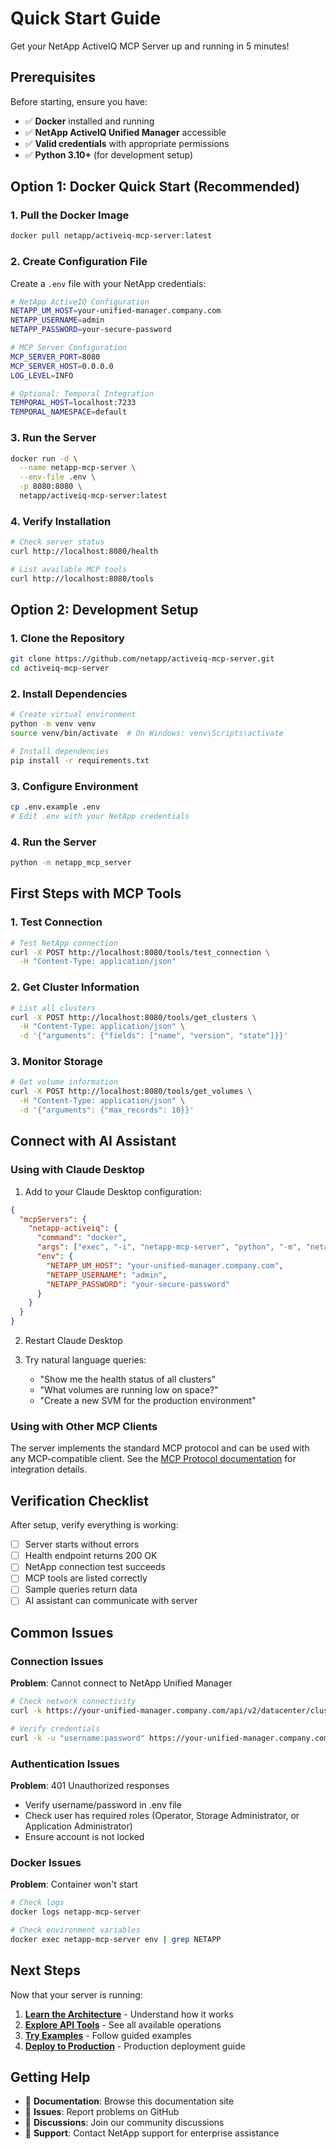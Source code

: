 # Quick Start Guide

Get your NetApp ActiveIQ MCP Server up and running in 5 minutes!

## Prerequisites

Before starting, ensure you have:

- ✅ **Docker** installed and running
- ✅ **NetApp ActiveIQ Unified Manager** accessible
- ✅ **Valid credentials** with appropriate permissions
- ✅ **Python 3.10+** (for development setup)

## Option 1: Docker Quick Start (Recommended)

### 1. Pull the Docker Image

```bash
docker pull netapp/activeiq-mcp-server:latest
```

### 2. Create Configuration File

Create a `.env` file with your NetApp credentials:

```bash
# NetApp ActiveIQ Configuration
NETAPP_UM_HOST=your-unified-manager.company.com
NETAPP_USERNAME=admin
NETAPP_PASSWORD=your-secure-password

# MCP Server Configuration
MCP_SERVER_PORT=8080
MCP_SERVER_HOST=0.0.0.0
LOG_LEVEL=INFO

# Optional: Temporal Integration
TEMPORAL_HOST=localhost:7233
TEMPORAL_NAMESPACE=default
```

### 3. Run the Server

```bash
docker run -d \
  --name netapp-mcp-server \
  --env-file .env \
  -p 8080:8080 \
  netapp/activeiq-mcp-server:latest
```

### 4. Verify Installation

```bash
# Check server status
curl http://localhost:8080/health

# List available MCP tools
curl http://localhost:8080/tools
```

## Option 2: Development Setup

### 1. Clone the Repository

```bash
git clone https://github.com/netapp/activeiq-mcp-server.git
cd activeiq-mcp-server
```

### 2. Install Dependencies

```bash
# Create virtual environment
python -m venv venv
source venv/bin/activate  # On Windows: venv\Scripts\activate

# Install dependencies
pip install -r requirements.txt
```

### 3. Configure Environment

```bash
cp .env.example .env
# Edit .env with your NetApp credentials
```

### 4. Run the Server

```bash
python -m netapp_mcp_server
```

## First Steps with MCP Tools

### 1. Test Connection

```bash
# Test NetApp connection
curl -X POST http://localhost:8080/tools/test_connection \
  -H "Content-Type: application/json"
```

### 2. Get Cluster Information

```bash
# List all clusters
curl -X POST http://localhost:8080/tools/get_clusters \
  -H "Content-Type: application/json" \
  -d '{"arguments": {"fields": ["name", "version", "state"]}}'
```

### 3. Monitor Storage

```bash
# Get volume information
curl -X POST http://localhost:8080/tools/get_volumes \
  -H "Content-Type: application/json" \
  -d '{"arguments": {"max_records": 10}}'
```

## Connect with AI Assistant

### Using with Claude Desktop

1. Add to your Claude Desktop configuration:

```json
{
  "mcpServers": {
    "netapp-activeiq": {
      "command": "docker",
      "args": ["exec", "-i", "netapp-mcp-server", "python", "-m", "netapp_mcp_server", "--stdio"],
      "env": {
        "NETAPP_UM_HOST": "your-unified-manager.company.com",
        "NETAPP_USERNAME": "admin",
        "NETAPP_PASSWORD": "your-secure-password"
      }
    }
  }
}
```

2. Restart Claude Desktop

3. Try natural language queries:
   - "Show me the health status of all clusters"
   - "What volumes are running low on space?"
   - "Create a new SVM for the production environment"

### Using with Other MCP Clients

The server implements the standard MCP protocol and can be used with any MCP-compatible client. See the [MCP Protocol documentation](https://modelcontextprotocol.io/) for integration details.

## Verification Checklist

After setup, verify everything is working:

- [ ] Server starts without errors
- [ ] Health endpoint returns 200 OK
- [ ] NetApp connection test succeeds
- [ ] MCP tools are listed correctly
- [ ] Sample queries return data
- [ ] AI assistant can communicate with server

## Common Issues

### Connection Issues

**Problem**: Cannot connect to NetApp Unified Manager
```bash
# Check network connectivity
curl -k https://your-unified-manager.company.com/api/v2/datacenter/cluster/clusters

# Verify credentials
curl -k -u "username:password" https://your-unified-manager.company.com/api/v2/datacenter/cluster/clusters
```

### Authentication Issues

**Problem**: 401 Unauthorized responses
- Verify username/password in .env file
- Check user has required roles (Operator, Storage Administrator, or Application Administrator)
- Ensure account is not locked

### Docker Issues

**Problem**: Container won't start
```bash
# Check logs
docker logs netapp-mcp-server

# Check environment variables
docker exec netapp-mcp-server env | grep NETAPP
```

## Next Steps

Now that your server is running:

1. **[Learn the Architecture](../architecture/system-design.md)** - Understand how it works
2. **[Explore API Tools](../api/mcp-tools.md)** - See all available operations
3. **[Try Examples](../examples/basic-usage.md)** - Follow guided examples
4. **[Deploy to Production](../deployment/docker.md)** - Production deployment guide

## Getting Help

- 📖 **Documentation**: Browse this documentation site
- 🐛 **Issues**: Report problems on GitHub
- 💬 **Discussions**: Join our community discussions
- 📧 **Support**: Contact NetApp support for enterprise assistance
